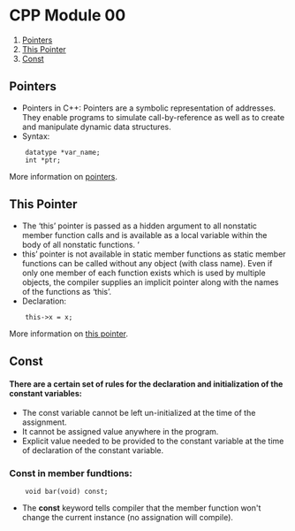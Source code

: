 
# CPP Module 00

1. [Pointers](#Pointers)
2. [This Pointer](#This-Pointer)
3. [Const](#Const)


## <a id="Pointers">Pointers</a>
- Pointers in C++: Pointers are a symbolic representation of addresses. They enable programs to simulate call-by-reference as well as to create and manipulate dynamic data structures.
- Syntax:
```
    datatype *var_name; 
    int *ptr;   
```

More information on <a href="https://www.geeksforgeeks.org/pointers-c-examples/">pointers</a>.

## <a id="This-Pointer">This Pointer</a>
- The ‘this’ pointer is passed as a hidden argument to all nonstatic member function calls and is available as a local variable within the body of all nonstatic functions. ‘
- this’ pointer is not available in static member functions as static member functions can be called without any object (with class name). Even if only one member of each function exists which is used by multiple objects, the compiler supplies an implicit pointer along with the names of the functions as ‘this’.
- Declaration: 
```
    this->x = x; 
```

More information on <a href="https://www.geeksforgeeks.org/this-pointer-in-c/">this pointer</a>.

## <a id="Const">Const</a>

#### There are a certain set of rules for the declaration and initialization of the constant variables:
- The const variable cannot be left un-initialized at the time of the assignment.
- It cannot be assigned value anywhere in the program.
- Explicit value needed to be provided to the constant variable at the time of declaration of the constant variable.

### Const in member fundtions:
```
    void bar(void) const;
```
- The <b>const</b> keyword tells compiler that the member function won't change the current instance (no assignation will compile).
